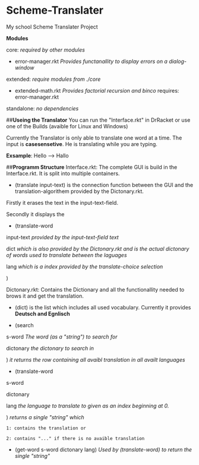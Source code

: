 # Scheme-Translater
My school Scheme Translater Project

**Modules**

core: *required by other modules*

- error-manager.rkt *Provides functanallity to display errors on a dialog-window*

extended: *require modules from ./core*

- extended-math.rkt *Provides factorial recursion and binco*
requires: error-manager.rkt

standalone: *no dependencies*

##**Useing the Translator**
You can run the "Interface.rkt" in DrRacket or use one of the Builds (avaible for Linux and Windows)

Currently the Translator is only able to translate one word at a time.
The input is **casesensetive**.
He is translating while you are typing.

**Exsample**: Hello --> Hallo


##**Programm Structure**
Interface.rkt: The complete GUI is build in the Interface.rkt. It is split into multiple containers.


- (translate input-text) is the connection function between the GUI and the translation-algorithem provided by the Dictonary.rkt. 

Firstly it erases the text in the input-text-field.

Secondly it displays the

- (translate-word 

input-text *provided by the input-text-field text*

dict *which is also provided by the Dictonary.rkt and is the actual dictonary of words used to translate between the laguages*

lang *which is a index provided by the translate-choice selection*

)


Dictonary.rkt: Contains the Dictionary and all the functionallity needed to brows it and get the translation.


- (dict) is the list which includes all used vocabulary. Currently it provides **Deutsch and Egnlisch**


- (search

s-word *The word (as a "string") to search for*

dictonary *the dictonary to search in*

) *it returns the row containing all avaibl translation in all availt languages*


- (translate-word

s-word

dictonary

lang *the language to translate to given as an index beginning at 0.*

) *returns a single "string" which*

    1: contains the translation or

    2: contains "..." if there is no avaible translation

- (get-word s-word dictonary lang) *Used by (translate-word) to return the single "string"*
